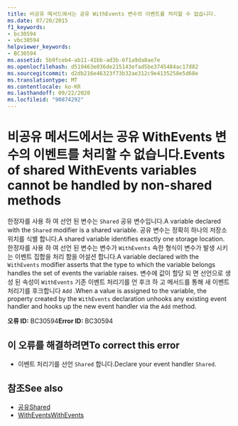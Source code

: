 ```yaml
---
title: 비공유 메서드에서는 공유 WithEvents 변수의 이벤트를 처리할 수 없습니다.
ms.date: 07/20/2015
f1_keywords:
- bc30594
- vbc30594
helpviewer_keywords:
- BC30594
ms.assetid: 5b9fceb4-ab11-41bb-ad3b-6f1a9da8ae7e
ms.openlocfilehash: d519463e036de215143efad5be3745484ac17d82
ms.sourcegitcommit: d2db216e46323f73b32ae312c9e4135258e5d68e
ms.translationtype: MT
ms.contentlocale: ko-KR
ms.lasthandoff: 09/22/2020
ms.locfileid: "90874292"
---
```

# <a name="events-of-shared-withevents-variables-cannot-be-handled-by-non-shared-methods"></a><span data-ttu-id="2dcbb-102">비공유 메서드에서는 공유 WithEvents 변수의 이벤트를 처리할 수 없습니다.</span><span class="sxs-lookup"><span data-stu-id="2dcbb-102">Events of shared WithEvents variables cannot be handled by non-shared methods</span></span>

<span data-ttu-id="2dcbb-103">한정자를 사용 하 여 선언 된 변수는 `Shared` 공유 변수입니다.</span><span class="sxs-lookup"><span data-stu-id="2dcbb-103">A variable declared with the `Shared` modifier is a shared variable.</span></span> <span data-ttu-id="2dcbb-104">공유 변수는 정확히 하나의 저장소 위치를 식별 합니다.</span><span class="sxs-lookup"><span data-stu-id="2dcbb-104">A shared variable identifies exactly one storage location.</span></span> <span data-ttu-id="2dcbb-105">한정자를 사용 하 여 선언 된 변수는 변수가 `WithEvents` 속한 형식이 변수가 발생 시키는 이벤트 집합을 처리 함을 어설션 합니다.</span><span class="sxs-lookup"><span data-stu-id="2dcbb-105">A variable declared with the `WithEvents` modifier asserts that the type to which the variable belongs handles the set of events the variable raises.</span></span> <span data-ttu-id="2dcbb-106">변수에 값이 할당 되 면 선언으로 생성 된 속성이 `WithEvents` 기존 이벤트 처리기를 언 후크 하 고 메서드를 통해 새 이벤트 처리기를 후크합니다 `Add` .</span><span class="sxs-lookup"><span data-stu-id="2dcbb-106">When a value is assigned to the variable, the property created by the `WithEvents` declaration unhooks any existing event handler and hooks up the new event handler via the `Add` method.</span></span>  
  
 <span data-ttu-id="2dcbb-107">**오류 ID:** BC30594</span><span class="sxs-lookup"><span data-stu-id="2dcbb-107">**Error ID:** BC30594</span></span>  
  
## <a name="to-correct-this-error"></a><span data-ttu-id="2dcbb-108">이 오류를 해결하려면</span><span class="sxs-lookup"><span data-stu-id="2dcbb-108">To correct this error</span></span>  
  
- <span data-ttu-id="2dcbb-109">이벤트 처리기를 선언 `Shared` 합니다.</span><span class="sxs-lookup"><span data-stu-id="2dcbb-109">Declare your event handler `Shared`.</span></span>  
  
## <a name="see-also"></a><span data-ttu-id="2dcbb-110">참조</span><span class="sxs-lookup"><span data-stu-id="2dcbb-110">See also</span></span>

- [<span data-ttu-id="2dcbb-111">공유</span><span class="sxs-lookup"><span data-stu-id="2dcbb-111">Shared</span></span>](../modifiers/shared.md)
- [<span data-ttu-id="2dcbb-112">WithEvents</span><span class="sxs-lookup"><span data-stu-id="2dcbb-112">WithEvents</span></span>](../modifiers/withevents.md)
